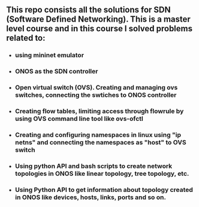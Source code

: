 ## This repo consists all the solutions for SDN (Software Defined Networking). This is a master level course and in this course I solved problems related to:
- ### using mininet emulator
- ### ONOS as the SDN controller
- ### Open virtual switch (OVS). Creating and managing ovs switches, connecting the swtiches to ONOS controller
- ### Creating flow tables, limiting access through flowrule by using OVS command line tool like ovs-ofctl
- ### Creating and configuring namespaces in linux using "ip netns" and connecting the namespaces as "host" to OVS switch
- ### Using python API and bash scripts to create network topologies in ONOS like linear topology, tree topology, etc.
- ### Using Python API to get information about topology created in ONOS like devices, hosts, links, ports and so on.
